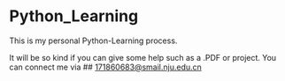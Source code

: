 # Python_Learning
This is my personal Python-Learning process. 


It will be so kind if you can give some help such as a .PDF or project. 
You can connect me via ## 171860683@smail.nju.edu.cn
